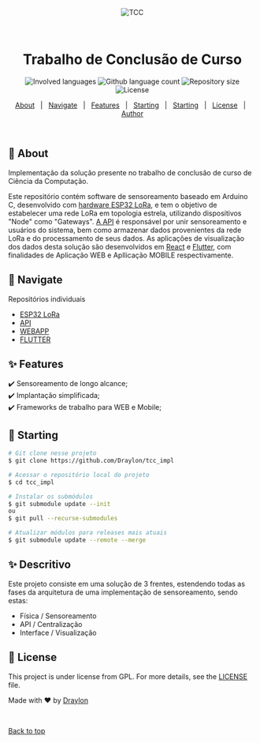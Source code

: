 <div align="center" id="top"> 
  <img src="./.github/app.gif" alt="TCC" />

  &#xa0;

  <!-- <a href="https://mon.netlify.app">Demo</a> -->
</div>

<h1 align="center">Trabalho de Conclusão de Curso</h1>

<p align="center">
  <img alt="Involved languages" src="https://img.shields.io/github/languages/top/draylon/tcc_impl?color=56BEB8">

  <img alt="Github language count" src="https://img.shields.io/github/languages/count/draylon/tcc_impl?color=56BEB8">

  <img alt="Repository size" src="https://img.shields.io/github/repo-size/draylon/tcc_impl?color=56BEB8">

  <img alt="License" src="https://img.shields.io/github/license/draylon/tcc_impl?color=56BEB8">

  <!-- <img alt="Github issues" src="https://img.shields.io/github/issues/draylon/mon?color=56BEB8" /> -->

  <!-- <img alt="Github forks" src="https://img.shields.io/github/forks/draylon/mon?color=56BEB8" /> -->

  <!-- <img alt="Github stars" src="https://img.shields.io/github/stars/draylon/mon?color=56BEB8" /> -->
</p>

<!-- Status -->

<!-- <h4 align="center"> 
	🚧  Mon 🚀 Under construction...  🚧
</h4> 

<hr> -->

<p align="center">
  <a href="#dart-about">About</a> &#xa0; | &#xa0; 
  <a href="#ship-navigate">Navigate</a> &#xa0; | &#xa0; 
  <a href="#sparkles-features">Features</a> &#xa0; | &#xa0;
  <a href="#checkered_flag-starting">Starting</a> &#xa0; | &#xa0;
  <a href="#sparkles_descritivo">Starting</a> &#xa0; | &#xa0;
  <a href="#memo-license">License</a> &#xa0; | &#xa0;
  <a href="https://github.com/draylon" target="_blank">Author</a>
</p>

<br>

## :dart: About ##

Implementação da solução presente no trabalho de conclusão de curso de Ciência da Computação.

Este repositório contém software de sensoreamento baseado em Arduino C, desenvolvido com [hardware ESP32 LoRa](https://resource.heltec.cn/download/Manual%20Old/WiFi%20Lora32Manual.pdf), e tem o objetivo de estabelecer uma rede LoRa em topologia estrela, utilizando dispositivos "Node" como "Gateways".
[A API](https://github.com/Draylon/tcc_api) é responsável por unir sensoreamento e usuários do sistema, bem como armazenar dados provenientes da rede LoRa e do processamento de seus dados.
As aplicações de visualização dos dados desta solução são desenvolvidos em [React](https://react.dev/) e [Flutter](https://flutter.dev/), com finalidades de Aplicação WEB e Apllicação MOBILE respectivamente.

## :ship: Navigate ##

Repositórios individuais

- [ESP32 LoRa](https://github.com/Draylon/tcc_lora_impl)
- [API](https://github.com/Draylon/tcc_api)
- [WEBAPP](https://github.com/Draylon/tcc_api_webapp)
- [FLUTTER](https://github.com/Draylon/tcc_flutter_ui)

## :sparkles: Features ##

:heavy_check_mark: Sensoreamento de longo alcance;\
:heavy_check_mark: Implantação simplificada;\
:heavy_check_mark: Frameworks de trabalho para WEB e Mobile;



## :checkered_flag: Starting ##

```bash
# Git clone nesse projeto
$ git clone https://github.com/Draylon/tcc_impl

# Acessar o repositório local do projeto
$ cd tcc_impl

# Instalar os submódulos
$ git submodule update --init
ou
$ git pull --recurse-submodules

# Atualizar módulos para releases mais atuais
$ git submodule update --remote --merge
```

## :sparkles: Descritivo

Este projeto consiste em uma solução de 3 frentes, estendendo todas as fases da arquitetura de uma implementação de sensoreamento, sendo estas: 

- Física / Sensoreamento
- API / Centralização
- Interface / Visualização



## :memo: License ##

This project is under license from GPL. For more details, see the [LICENSE](LICENSE.md) file.


Made with :heart: by <a href="https://github.com/draylon" target="_blank">Draylon</a>

&#xa0;

<a href="#top">Back to top</a>

